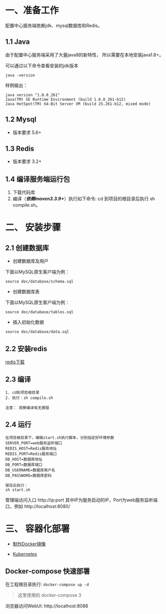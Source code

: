 # 一、准备工作
配置中心服务端依赖jdk、mysql数据库和Redis。
## 1.1 Java
由于配置中心服务端采用了大量java8的新特性， 所以需要在本地安装java1.8+。

可以通过以下命令查看安装的jdk版本

```bazaar
java -version
```

样例输出：

```bazaar
java version "1.8.0_261"
Java(TM) SE Runtime Environment (build 1.8.0_261-b12)
Java HotSpot(TM) 64-Bit Server VM (build 25.261-b12, mixed mode)
```

## 1.2 Mysql

+ 版本要求 5.6+

## 1.3 Redis

+ 版本要求 3.2+

## 1.4 编译服务端运行包

1.  下载代码库
2.  编译（***依赖maven3.3.9+***）执行如下命令:
    cd 到项目的根目录后执行 sh compile.sh。
    
# 二、 安装步骤

## 2.1 创建数据库

+ 创建数据库及用户

下面以MySQL原生客户端为例：
```bazaar
source doc/database/schema.sql
```

+ 创建数据库表
  

下面以MySQL原生客户端为例：
```bazaar
source doc/database/tables.sql
```

+ 插入初始化数据
```bazaar
source doc/database/data.sql
```

## 2.2 安装redis

[redis下载](https://redis.io/download/)


## 2.3 编译

```bazaar
1. cd到项目根目录
2. 执行：sh compile.sh

注意： 观察编译有无报错
```

## 2.4 运行

```bazaar
在项目根目录下，编辑start.sh执行脚本，分别指定好环境参数
SERVER_PORT=web服务监听端口
REDIS_HOST=Redis服务地址
REDIS_PORT=Redis服务端口
DB_HOST=数据库地址
DB_PORT=数据库端口
DB_USERNAME=数据库用户名
DB_PASSWORD=数据库密码

保存后执行：
sh start.sh

```
管理端访问入口
http://ip:port 其中IP为服务启动的IP，Port为web服务监听端口，例如 http://localhost:8080/

# 三、 容器化部署
- [制作Docker镜像](./docker-guide.md)

- [Kubernetes](./k8s-guide.md)

## Docker-compose 快速部署


 在工程根目录执行: `docker-compose up -d`

> 这里使用的 docker-compose 3

浏览器访问WebUI: http://localhost:8088
 